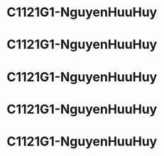 # C1121G1-NguyenHuuHuy
# C1121G1-NguyenHuuHuy
# C1121G1-NguyenHuuHuy
# C1121G1-NguyenHuuHuy
# C1121G1-NguyenHuuHuy
